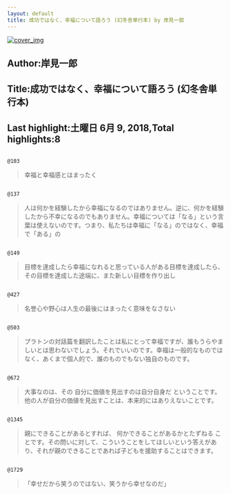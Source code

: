 ```yaml
---
layout: default
title: 成功ではなく、幸福について語ろう (幻冬舎単行本) by 岸見一郎
---
```


[![cover_img](http://images-jp.amazon.com/images/P/B07CYT2GQ8.09.MZZZZZZZ.jpg)](https://www.amazon.co.jp/dp/B07CYT2GQ8)  
## Author:岸見一郎  
## Title:成功ではなく、幸福について語ろう (幻冬舎単行本)  
## Last highlight:土曜日 6月 9, 2018,Total highlights:8  
```
  
@103  
```
> 幸福と幸福感とはまったく  
```
  
@137  
```
> 人は何かを経験したから幸福になるのではありません。逆に、何かを経験したから不幸になるのでもありません。幸福については「なる」という言葉は使えないのです。つまり、私たちは幸福に「なる」のではなく、幸福で「ある」の  
```
  
@149  
```
> 目標を達成したら幸福になれると思っている人がある目標を達成したら、その目標を達成した途端に、また新しい目標を作り出し  
```
  
@427  
```
> 名誉心や野心は人生の最後にはまったく意味をなさない  
```
  
@503  
```
> プラトンの対話篇を翻訳したことは私にとって幸福ですが、誰もうらやましいとは思わないでしょう。それでいいのです。幸福は一般的なものではなく、あくまで個人的で、誰のものでもない独自のものです。  
```
  
@672  
```
> 大事なのは、その 自分に価値を見出すのは自分自身だ ということです。他の人が自分の価値を見出すことは、本来的にはありえないことです。  
```
  
@1345  
```
> 親にできることがあるとすれば、 何かできることがあるかとたずねる ことです。その問いに対して、こういうことをしてほしいという答えがあり、それが親のできることであれば子どもを援助することはできます。  
```
  
@1729  
```
> 「幸せだから笑うのではない、笑うから幸せなのだ」  
```